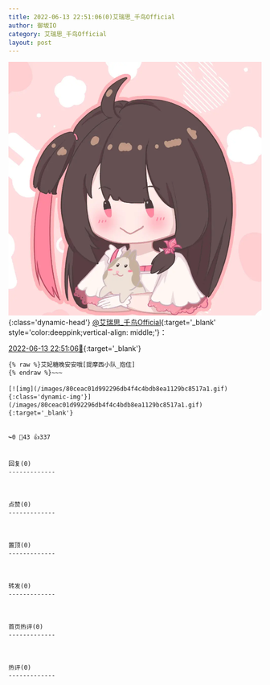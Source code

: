 ```yaml
---
title: 2022-06-13 22:51:06(0)艾瑞思_千鸟Official
author: 御坂IO
category: 艾瑞思_千鸟Official
layout: post
---
```


![img](/images/7e08840c56f251de28bdf766b647bd5fe9a5d50a.jpg){:class='dynamic-head'}
[@艾瑞思_千鸟Official](https://space.bilibili.com/1090010845/dynamic){:target='_blank' style='color:deeppink;vertical-align: middle;'}：

[2022-06-13 22:51:06🔗](https://t.bilibili.com/671275325101965316){:target='_blank'}

~~~
{% raw %}艾妃糖晚安安哦[提摩西小队_抱住]
{% endraw %}~~~

[![img](/images/80ceac01d992296db4f4c4bdb8ea1129bc8517a1.gif){:class='dynamic-img'}](/images/80ceac01d992296db4f4c4bdb8ea1129bc8517a1.gif){:target='_blank'}


↪️0 💬43 👍337


回复(0)
-------------



点赞(0)
-------------



置顶(0)
-------------



转发(0)
-------------



首页热评(0)
-------------



热评(0)
-------------



